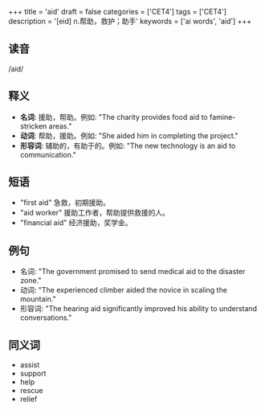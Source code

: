 +++
title = 'aid'
draft = false
categories = ['CET4']
tags = ['CET4']
description = '[eid] n.帮助，救护；助手'
keywords = ['ai words', 'aid']
+++

## 读音
/aid/

## 释义
- **名词**: 援助，帮助。例如: "The charity provides food aid to famine-stricken areas."
- **动词**: 帮助，援助。例如: "She aided him in completing the project."
- **形容词**: 辅助的，有助于的。例如: "The new technology is an aid to communication."

## 短语
- "first aid" 急救，初期援助。
- "aid worker" 援助工作者，帮助提供救援的人。
- "financial aid" 经济援助，奖学金。

## 例句
- 名词: "The government promised to send medical aid to the disaster zone."
- 动词: "The experienced climber aided the novice in scaling the mountain."
- 形容词: "The hearing aid significantly improved his ability to understand conversations."

## 同义词
- assist
- support
- help
- rescue
- relief
